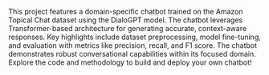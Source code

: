 This project features a domain-specific chatbot trained on the Amazon Topical Chat dataset using the DialoGPT model. The chatbot leverages Transformer-based architecture for generating accurate, context-aware responses. Key highlights include dataset preprocessing, model fine-tuning, and evaluation with metrics like precision, recall, and F1 score. The chatbot demonstrates robust conversational capabilities within its focused domain. Explore the code and methodology to build and deploy your own chatbot!
